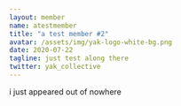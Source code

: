 ```yaml
---
layout: member
name: atestmember
title: "a test member #2"
avatar: /assets/img/yak-logo-white-bg.png
date: 2020-07-22
tagline: just test along there
twitter: yak_collective
---
```

i just appeared out of nowhere